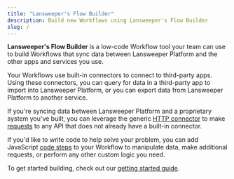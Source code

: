 ```yaml
---
title: "Lansweeper's Flow Builder"
description: Build new Workflows using Lansweeper's Flow Builder
slug: /
---
```


**Lansweeper's Flow Builder** is a low-code Workflow tool your team can use to build Workflows that sync data between Lansweeper Platform and the other apps and services you use.

Your Workflows use built-in connectors to connect to third-party apps.
Using these connectors, you can query for data in a third-party app to import into Lansweeper Platform, or you can export data from Lansweeper Platform to another service.

If you're syncing data between Lansweeper Platform and a proprietary system you've built, you can leverage the generic [HTTP connector](./connectors/http.md) to make [requests](./http-requests.md) to any API that does not already have a built-in connector.

If you'd like to write code to help solve your problem, you can add JavaScript [code steps](./custom-code.md) to your Workflow to manipulate data, make additional requests, or perform any other custom logic you need.

To get started building, check out our [getting started guide](./get-started.md).
